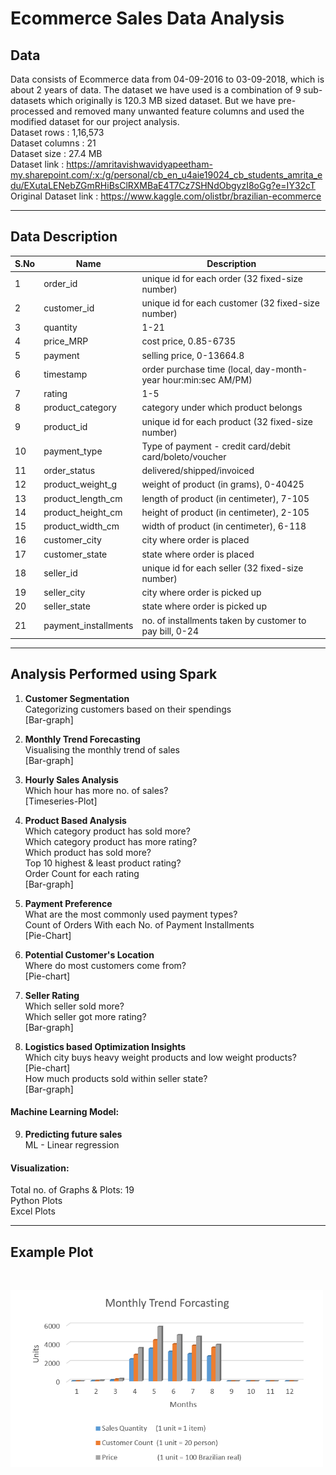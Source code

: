 # Ecommerce Sales Data Analysis


## Data
Data consists of Ecommerce data from 04-09-2016 to 03-09-2018, which is about 2 years of data. The dataset we have used is a combination of 9 sub-datasets which originally is 120.3 MB sized dataset. But we have pre-processed and removed many unwanted feature columns and used the modified dataset for our project analysis.<br>
Dataset rows    : 1,16,573 <br>
Dataset columns : 21 <br>
Dataset size    : 27.4 MB <br>
Dataset link    : https://amritavishwavidyapeetham-my.sharepoint.com/:x:/g/personal/cb_en_u4aie19024_cb_students_amrita_edu/EXutaLENebZGmRHiBsClRXMBaE4T7Cz7SHNdObgyzI8oGg?e=IY32cT <br>
Original Dataset link : https://www.kaggle.com/olistbr/brazilian-ecommerce <br>
<hr style=\"border:0.5px solid gray\"> </hr>

## Data Description
| S.No |	Name |	Description |
|-------|------|--------------|
|1  |order_id	|unique id for each order (32 fixed-size number)
|2	|customer_id	|unique id for each customer (32 fixed-size number)
|3	|quantity	|1-21
|4	|price_MRP	|cost price, 0.85-6735 
|5	|payment	|selling price, 0-13664.8
|6	|timestamp	|order purchase time (local, day-month-year hour:min:sec AM/PM)
|7	|rating	|1-5
|8	|product_category	|category under which product belongs
|9	|product_id	|unique id for each product (32 fixed-size number)
|10	|payment_type	|Type of payment - credit card/debit card/boleto/voucher
|11	|order_status	|delivered/shipped/invoiced
|12	|product_weight_g	|weight of product (in grams), 0-40425
|13	|product_length_cm	|length of product (in centimeter), 7-105
|14	|product_height_cm	|height of product (in centimeter), 2-105
|15	|product_width_cm	|width of product (in centimeter), 6-118
|16	|customer_city	|city where order is placed
|17	|customer_state	|state where order is placed
|18	|seller_id |unique id for each seller (32 fixed-size number)
|19	|seller_city	|city where order is picked up
|20	|seller_state	|state where order is picked up
|21	|payment_installments	|no. of installments taken by customer to pay bill, 0-24
<hr style=\"border:0.5px solid gray\"> </hr>

## Analysis Performed using Spark

1. <b>Customer Segmentation</b><br>Categorizing customers based on their spendings<br>
   [Bar-graph]

2. <b>Monthly Trend Forecasting</b><br>Visualising the monthly trend of sales<br>
   [Bar-graph]

3. <b>Hourly Sales Analysis</b><br>Which hour has more no. of sales?<br>
   [Timeseries-Plot]

4. <b>Product Based Analysis</b><br>
   Which category product has sold more?<br>
   Which category product has more rating?<br>
   Which product has sold more?<br>
   Top 10 highest & least product rating?<br>
   Order Count for each rating<br>
   [Bar-graph]

5. <b>Payment Preference</b><br>
   What are the most commonly used payment types?<br>
   Count of Orders With each No. of Payment Installments<br>
   [Pie-Chart]

6. <b>Potential Customer's Location</b><br>
   Where do most customers come from?<br>
   [Pie-chart]

7. <b>Seller Rating</b><br>
   Which seller sold more?<br>
   Which seller got more rating?<br>
   [Bar-graph]

8. <b>Logistics based Optimization Insights</b><br>
   Which city buys heavy weight products and low weight products?<br>
   [Pie-chart]<br>
   How much products sold within seller state?<br>
   [Bar-graph]

#### Machine Learning Model:

9. <b>Predicting future sales</b><br>
   ML - Linear regression

#### Visualization:

Total no. of Graphs & Plots: 19<br>
Python Plots<br>
Excel Plots
<hr style=\"border:0.5px solid gray\"> </hr>

## Example Plot
<br>
<p align="left">
  <img src="./visualization/3_Monthly_Trend_Forecasting.png" width="500" alt="example_Monthly_Trend_Forecasting_plot">
</p>


